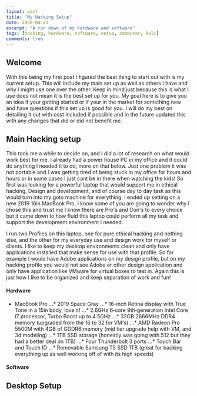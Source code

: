 ```yaml
---
layout: post
title: "My Hacking Setup"
date: 2020-04-23
excerpt: "A run down of my hardware and software"
tags: [hacking, hardware, software, setup, computer, kali]
comments: true
---
```


## Welcome

With this being my first post I figured the best thing to start out with is my current setup.  This will include my main set up as well as others I have and why I might use one over the other.  Keep in mind just because this is what I use does not mean it is the best set up for you.  My goal here is to give you an idea if your getting started or if your in the market for something new and have questions if this set up is good for you.  I will do my best on detailing it out with cost included if possible and in the future updated this with any changes that did or did not benefit me.

## Main Hacking setup

This took me a while to decide on, and I did a lot of research on what would work best for me.  I already had a power house PC in my office and it could do anything I needed it to do, more on that below.  Just one problem it was not portable and I was getting tired of being stuck in my office for hours and hours or in some cases I just cant be in there when watching the kids! So first was looking for a powerful laptop that would support me in ethical hacking, Design and development, and of course day to day task as this would turn into my goto machine for everything.  I ended up setting on a new 2019 16in MacBook Pro, I know some of you are going to wonder why I chose this and trust me I know there are Pro's and Con's to every choice but it came down to how fluid this laptop could perform all my task and support the development environment I needed. 

I run two Profiles on this laptop, one for pure ethical hacking and nothing else, and the other for my everyday use and design work for myself or clients. I like to keep my desktop environments clean and only have applications installed that make sense for use with that profile. So for example I would have Adobe applications on my design profile, but on my hacking profile you would not see Adobe or other design application and only have application like VMware for virtual boxes to test in. Again this is just how I like to be organized and keep separation of work and fun!

#### Hardware

* MacBook Pro
...* 2019 Space Gray
...* 16-inch Retina display with True Tone in a 15in body, love it!
...* 2.6GHz 6‑core 9th‑generation Intel Core i7 processor, Turbo Boost up to 4.5GHz
...* 32GB 2666MHz DDR4 memory (upgraded from the 16 to 32 for VM's)
...* AMD Radeon Pro 5500M with 4GB of GDDR6 memory (mid tier upgrade help with VM, and 3d modeling)
...* 1TB SSD storage (honestly was going with 512 but they had a better deal on 1TB)
...* Four Thunderbolt 3 ports
...* Touch Bar and Touch ID
...* Removable Samsung T5 SSD 1TB (great for backing everything up as well working off of with its high speeds)

#### Software



## Desktop Setup
